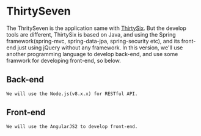 # ThirtySeven
The ThritySeven is the application same with [ThirtySix](https://github.com/AbnerLin/ThirtySix). But the develop tools are different, ThirtySix is based on Java, and using the Spring framework(spring-mvc, spring-data-jpa, spring-security etc), and its front-end just using jQuery without any framework. In this version, we'll use another programming language to develop back-end, and use some framwork for developing front-end, so below.

## Back-end
    We will use the Node.js(v8.x.x) for RESTful API.

## Front-end
    We will use the AngularJS2 to develop front-end.
